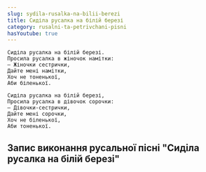 ```yaml
---
slug: sydila-rusalka-na-bilii-berezi
title: Сиділа русалка на білій березі
category: rusalni-ta-petrivchani-pisni
hasYoutube: true
---
```

```
Сиділа русалка на білій березі.
Просила русалка в жіночок намітки:
— Жіночки сестрички,
Дайте мені намітки,
Хоч не тоненької,
Аби біленької.
```

```
Сиділа русалка на білій березі,
Просила русалка в дівочок сорочки:
— Дівочки-сестрички,
Дайте мені сорочки,
Хоч не біленької,
Аби тоненької.
```

## Запис виконання русальної пісні "Сиділа русалка на білій березі"

<YoutubeIframe id="7SVk5CMpCfo" className="md:w-4/5" />
